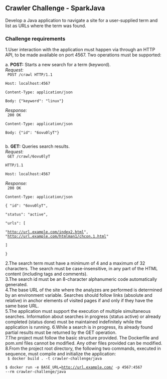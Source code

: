 ## Crawler Challenge - SparkJava

Develop a Java application to navigate a site for a user-supplied term and list as URLs where the term was found.

### Challenge requirements

1.User interaction with the application must happen via through an HTTP API, to be made available on port 4567. Two operations must be supported:
   
a. **POST:** Starts a new search for a term (keyword).
\
_Request:_
\
<code>
POST /crawl HTTP/1.1 \
Host: localhost:4567 \
Content-Type: application/json \
Body: {"keyword": "linux"} \
</code>
_Response:_
\
<code>
200 OK \
Content-Type: application/json \
Body: {"id": "6ovu0lyT"} \
</code>

b. **GET:** Queries search results.
\
_Request:_
\
<code>
GET /crawl/6ovu0lyT \
HTTP/1.1 \
Host: localhost:4567 \
</code>
_Response:_
\
<code>
200 OK \
Content-Type: application/json \
{ 
   "id": "6ovu0lyT", \
   "status": "active", \
   "urls": [ \
   "http://url.example.com/index2.html",
   "http://url.example.com/htmlman1/chcon.1.html" \
] \
   }
</code>

2.The search term must have a minimum of 4 and a maximum of 32 characters. The search must be case-insensitive, in any part of the HTML content (including tags and comments). \
3.The search id must be an 8-character alphanumeric code automatically generated. \
4.The base URL of the site where the analyzes are performed is determined by an environment variable. Searches should follow links (absolute and relative) in anchor elements of visited pages if and only if they have the same base URL. \
5.The application must support the execution of multiple simultaneous searches. Information about searches in progress (status active) or already completed (status done) must be maintained indefinitely while the application is running.
6.While a search is in progress, its already found partial results must be returned by the GET operation. \
7.The project must follow the basic structure provided. The Dockerfile and pom.xml files cannot be modified. Any other files provided can be modified. \
8.From the project root directory, the following two commands, executed in sequence, must compile and initialize the application:\
<code>
$ docker build . -t crawler-challenge/java \
$ docker run -e BASE_URL=http://url.example.com/ -p 4567:4567 --rm crawler-challenge/java
</code>